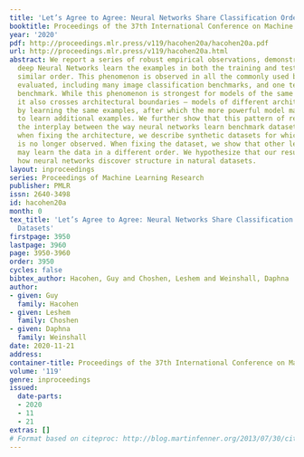 ```yaml
---
title: 'Let’s Agree to Agree: Neural Networks Share Classification Order on Real Datasets'
booktitle: Proceedings of the 37th International Conference on Machine Learning
year: '2020'
pdf: http://proceedings.mlr.press/v119/hacohen20a/hacohen20a.pdf
url: http://proceedings.mlr.press/v119/hacohen20a.html
abstract: We report a series of robust empirical observations, demonstrating that
  deep Neural Networks learn the examples in both the training and test sets in a
  similar order. This phenomenon is observed in all the commonly used benchmarks we
  evaluated, including many image classification benchmarks, and one text classification
  benchmark. While this phenomenon is strongest for models of the same architecture,
  it also crosses architectural boundaries – models of different architectures start
  by learning the same examples, after which the more powerful model may continue
  to learn additional examples. We further show that this pattern of results reflects
  the interplay between the way neural networks learn benchmark datasets. Specifically,
  when fixing the architecture, we describe synthetic datasets for which this pattern
  is no longer observed. When fixing the dataset, we show that other learning paradigms
  may learn the data in a different order. We hypothesize that our results reflect
  how neural networks discover structure in natural datasets.
layout: inproceedings
series: Proceedings of Machine Learning Research
publisher: PMLR
issn: 2640-3498
id: hacohen20a
month: 0
tex_title: 'Let’s Agree to Agree: Neural Networks Share Classification Order on Real
  Datasets'
firstpage: 3950
lastpage: 3960
page: 3950-3960
order: 3950
cycles: false
bibtex_author: Hacohen, Guy and Choshen, Leshem and Weinshall, Daphna
author:
- given: Guy
  family: Hacohen
- given: Leshem
  family: Choshen
- given: Daphna
  family: Weinshall
date: 2020-11-21
address: 
container-title: Proceedings of the 37th International Conference on Machine Learning
volume: '119'
genre: inproceedings
issued:
  date-parts:
  - 2020
  - 11
  - 21
extras: []
# Format based on citeproc: http://blog.martinfenner.org/2013/07/30/citeproc-yaml-for-bibliographies/
---
```

